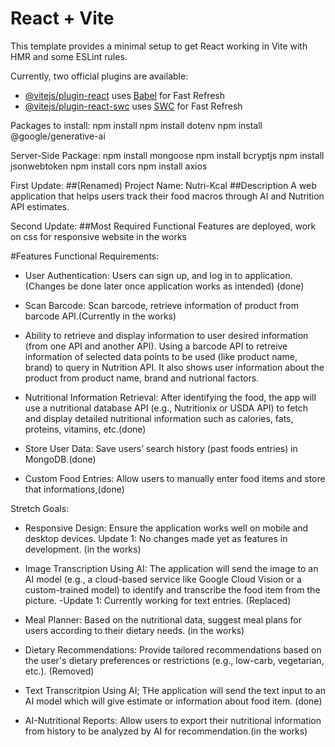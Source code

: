 # React + Vite

This template provides a minimal setup to get React working in Vite with HMR and some ESLint rules.

Currently, two official plugins are available:

- [@vitejs/plugin-react](https://github.com/vitejs/vite-plugin-react/blob/main/packages/plugin-react/README.md) uses [Babel](https://babeljs.io/) for Fast Refresh
- [@vitejs/plugin-react-swc](https://github.com/vitejs/vite-plugin-react-swc) uses [SWC](https://swc.rs/) for Fast Refresh

Packages to install:
npm install
npm install dotenv
npm install @google/generative-ai

Server-Side Package:
npm install mongoose
npm install bcryptjs
npm install jsonwebtoken
npm install cors
npm install axios

First Update:
##(Renamed) Project Name: Nutri-Kcal
##Description A web application that helps users track their food macros through AI and Nutrition API estimates.

Second Update:
##Most Required Functional Features are deployed, work on css for responsive website in the works

#Features
Functional Requirements:
- User Authentication: Users can sign up, and log in to application. (Changes be done later once application works as intended) (done)

- Scan Barcode: Scan barcode, retrieve information of product from barcode API.(Currently in the works)

- Ability to retrieve and display information to user desired information (from one API and another API). Using a barcode API to retreive information of selected data points to be used (like product name, brand) to query in Nutrition API. It also shows user information about the product from product name, brand and nutrional factors.

- Nutritional Information Retrieval: After identifying the food, the app will use a nutritional database API (e.g., Nutritionix or USDA API) to fetch and display detailed nutritional information such as calories, fats, proteins, vitamins, etc.(done)

- Store User Data: Save users’ search history (past foods entries) in MongoDB.(done)

- Custom Food Entries: Allow users to manually enter food items and store that informations,(done)

Stretch Goals:
- Responsive Design: Ensure the application works well on mobile and desktop devices. Update 1: No changes made yet as features in development. (in the works)

- Image Transcription Using AI: The application will send the image to an AI model (e.g., a cloud-based service like Google Cloud Vision or a custom-trained model) to identify and transcribe the food item from the picture. -Update 1: Currently working for text entries. (Replaced)

- Meal Planner: Based on the nutritional data, suggest meal plans for users according to their dietary needs. (in the works)
- Dietary Recommendations: Provide tailored recommendations based on the user's dietary preferences or restrictions (e.g., low-carb, vegetarian, etc.). (Removed)
- Text Transcritpion Using AI; THe application will send the text input to an AI model which will give estimate or information about food item. (done)
- AI-Nutritional Reports: Allow users to export their nutritional information from history to be analyzed by AI for recommendation.(in the works)


